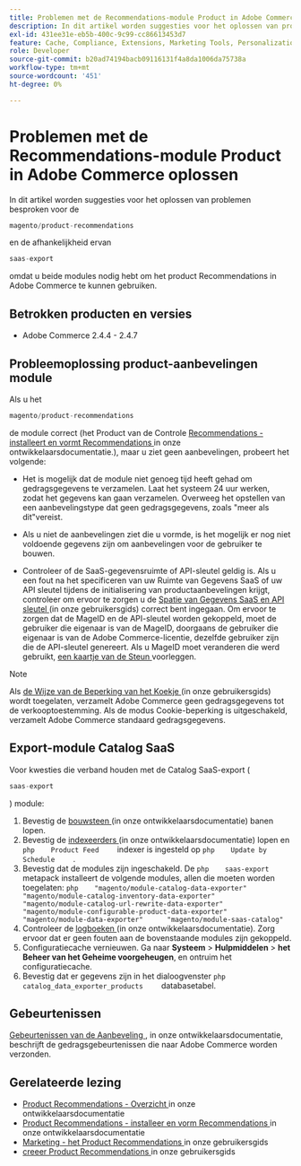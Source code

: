 ```yaml
---
title: Problemen met de Recommendations-module Product in Adobe Commerce oplossen
description: In dit artikel worden suggesties voor het oplossen van problemen besproken voor de
exl-id: 431ee31e-eb5b-400c-9c99-cc86613453d7
feature: Cache, Compliance, Extensions, Marketing Tools, Personalization, Products, Recommendations
role: Developer
source-git-commit: b20ad74194bacb09116131f4a8da1006da75738a
workflow-type: tm+mt
source-wordcount: '451'
ht-degree: 0%

---
```


# Problemen met de Recommendations-module Product in Adobe Commerce oplossen

In dit artikel worden suggesties voor het oplossen van problemen besproken voor de

```php
magento/product-recommendations
```

en de afhankelijkheid ervan

```php
saas-export
```

omdat u beide modules nodig hebt om het product Recommendations in Adobe Commerce te kunnen gebruiken.

## Betrokken producten en versies

* Adobe Commerce 2.4.4 - 2.4.7

## Probleemoplossing product-aanbevelingen module

Als u het

```php
magento/product-recommendations
```

de module correct (het Product van de Controle [ Recommendations - installeert en vormt Recommendations ](https://devdocs.magento.com/recommendations/install-configure.html) in onze ontwikkelaarsdocumentatie.), maar u ziet geen aanbevelingen, probeert het volgende:

* Het is mogelijk dat de module niet genoeg tijd heeft gehad om gedragsgegevens te verzamelen. Laat het systeem 24 uur werken, zodat het gegevens kan gaan verzamelen. Overweeg het opstellen van een aanbevelingstype dat geen gedragsgegevens, zoals &quot;meer als dit&quot;vereist.

* Als u niet de aanbevelingen ziet die u vormde, is het mogelijk er nog niet voldoende gegevens zijn om aanbevelingen voor de gebruiker te bouwen.

* Controleer of de SaaS-gegevensruimte of API-sleutel geldig is. Als u een fout na het specificeren van uw Ruimte van Gegevens SaaS of uw API sleutel tijdens de initialisering van productaanbevelingen krijgt, controleer om ervoor te zorgen u de [ Spatie van Gegevens SaaS en API sleutel ](https://docs.magento.com/user-guide/configuration/services/saas.html) (in onze gebruikersgids) correct bent ingegaan. Om ervoor te zorgen dat de MageID en de API-sleutel worden gekoppeld, moet de gebruiker die eigenaar is van de MageID, doorgaans de gebruiker die eigenaar is van de Adobe Commerce-licentie, dezelfde gebruiker zijn die de API-sleutel genereert. Als u MageID moet veranderen die werd gebruikt, [ een kaartje van de Steun ](/help/help-center-guide/help-center/magento-help-center-user-guide.md#submit-ticket) voorleggen.

>[!NOTE]
>
>Als [ de Wijze van de Beperking van het Koekje ](https://docs.magento.com/m2/ce/user_guide/stores/compliance-cookie-restriction-mode.html) (in onze gebruikersgids) wordt toegelaten, verzamelt Adobe Commerce geen gedragsgegevens tot de verkooptoestemming. Als de modus Cookie-beperking is uitgeschakeld, verzamelt Adobe Commerce standaard gedragsgegevens.

## Export-module Catalog SaaS

Voor kwesties die verband houden met de Catalog SaaS-export (

```php
saas-export
```

) module:

1. Bevestig de [ bouwsteen ](https://devdocs.magento.com/guides/v2.3/config-guide/cli/config-cli-subcommands-cron.html) (in onze ontwikkelaarsdocumentatie) banen lopen.
1. Bevestig de [ indexeerders ](https://devdocs.magento.com/guides/v2.3/config-guide/cli/config-cli-subcommands-index.html) (in onze ontwikkelaarsdocumentatie) lopen en    ```php    Product Feed    ```    indexer is ingesteld op    ```php    Update by Schedule    ```    .
1. Bevestig dat de modules zijn ingeschakeld. De    ```php    saas-export    ```    metapack installeert de volgende modules, allen die moeten worden toegelaten:    ```php    "magento/module-catalog-data-exporter"      "magento/module-catalog-inventory-data-exporter"      "magento/module-catalog-url-rewrite-data-exporter"      "magento/module-configurable-product-data-exporter"      "magento/module-data-exporter"      "magento/module-saas-catalog"    ```
1. Controleer de [ logboeken ](https://devdocs.magento.com/guides/v2.3/config-guide/cli/logging.html) (in onze ontwikkelaarsdocumentatie). Zorg ervoor dat er geen fouten aan de bovenstaande modules zijn gekoppeld.
1. Configuratiecache vernieuwen. Ga naar **Systeem** > **Hulpmiddelen** > **het Beheer van het Geheime voorgeheugen**, en ontruim het configuratiecache.
1. Bevestig dat er gegevens zijn in het dialoogvenster    ```php    catalog_data_exporter_products    ```    databasetabel.

## Gebeurtenissen

[ Gebeurtenissen van de Aanbeveling ](https://devdocs.magento.com/recommendations/verify.html), in onze ontwikkelaarsdocumentatie, beschrijft de gedragsgebeurtenissen die naar Adobe Commerce worden verzonden.

## Gerelateerde lezing

* [ Product Recommendations - Overzicht ](https://devdocs.magento.com/recommendations/product-recs.html) in onze ontwikkelaarsdocumentatie
* [ Product Recommendations - installeer en vorm Recommendations ](https://devdocs.magento.com/recommendations/install-configure.html) in onze ontwikkelaarsdocumentatie
* [ Marketing - het Product Recommendations ](https://docs.magento.com/m2/ee/user_guide/marketing/product-recommendations.html) in onze gebruikersgids
* [ creeer Product Recommendations ](https://docs.magento.com/m2/ee/user_guide/marketing/create-new-rec.html) in onze gebruikersgids
